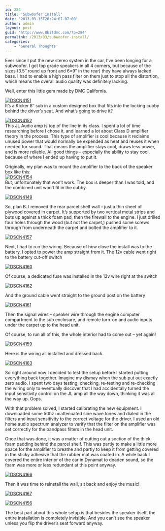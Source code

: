 ```yaml
---
id: 284
title: 'Subwoofer install'
date: '2013-03-15T20:24:07-07:00'
author: admin
layout: post
guid: 'http://www.8bitdmc.com/?p=284'
permalink: /2013/03/subwoofer-install/
categories:
    - 'General Thoughts'
---
```


Ever since I put the new stereo system in the car, I’ve been longing for a subwoofer. I got top grade speakers in all 4 corners, but because of the sizes (3.5″ round up front and 6×9″ in the rear) they have always lacked bass. I had to enable a high pass filter on them just to stop all the distortion, which means the overall audio quality was definitely lacking.

Well, enter this little gem made by DMC California.

[![DSCN4151](_site/8bitdmc/assets/images/2013/03/DSCN4151-300x224.jpg)](_site/8bitdmc/assets/images/2013/03/DSCN4151.jpg)  
It’s a Kicker 8″ sub in a custom designed box that fits into the locking cubby behind the driver’s seat. And what’s going to drive it?

[![DSCN4152](_site/8bitdmc/assets/images/2013/03/DSCN4152-300x224.jpg)](_site/8bitdmc/assets/images/2013/03/DSCN4152.jpg)  
This JL Audio amp is top of the line in its class. I spent a lot of time researching before I chose it, and learned a lot about Class D amplifier theory in the process. This type of amplifier is cool because it reclaims unused power that would normally be expended as heat and reuses it when needed for sound. That means the amplifier stays cool, draws less power, and is more reliable. All good things – especially the ability to stay cool, because of where I ended up having to put it.

Originally, my plan was to mount the amplifier to the back of the speaker box like this:  
[![DSCN4154](_site/8bitdmc/assets/images/2013/03/DSCN4154-300x224.jpg)](_site/8bitdmc/assets/images/2013/03/DSCN4154.jpg)  
But, unfortunately that won’t work. The box is deeper than I was told, and the combined unit won’t fit in the cubby.

[![DSCN4149](_site/8bitdmc/assets/images/2013/03/DSCN4149-300x224.jpg)](_site/8bitdmc/assets/images/2013/03/DSCN4149.jpg)

So, plan B. I removed the rear parcel shelf wall – just a thin sheet of plywood covered in carpet. It’s supported by two vertical metal strips and buts up against a thick foam pad, then the firewall to the engine. I just drilled four holes through the wood (but not the carpet,) pushed some screws through from underneath the carpet and bolted the amplifier to it.

[![DSCN4157](_site/8bitdmc/assets/images/2013/03/DSCN4157-300x224.jpg)](_site/8bitdmc/assets/images/2013/03/DSCN4157.jpg)

Next, I had to run the wiring. Because of how close the install was to the battery, I opted to power the amp straight from it. The 12v cable went right to the battery cut-off switch

[![DSCN4160](_site/8bitdmc/assets/images/2013/03/DSCN4160-300x224.jpg)](_site/8bitdmc/assets/images/2013/03/DSCN4160.jpg)

Of course, a dedicated fuse was installed in the 12v wire right at the switch

[![DSCN4162](_site/8bitdmc/assets/images/2013/03/DSCN4162-300x224.jpg)](_site/8bitdmc/assets/images/2013/03/DSCN4162.jpg)

And the ground cable went straight to the ground post on the battery

[![DSCN4161](_site/8bitdmc/assets/images/2013/03/DSCN4161-300x224.jpg)](_site/8bitdmc/assets/images/2013/03/DSCN4161.jpg)

Then the signal wires – speaker wire through the engine computer compartment to the sub enclosure, and remote turn-on and audio inputs under the carpet up to the head unit.

Of course, to run all of this, the whole interior had to come out – yet again!

[![DSCN4159](_site/8bitdmc/assets/images/2013/03/DSCN4159-300x224.jpg)](_site/8bitdmc/assets/images/2013/03/DSCN4159.jpg)

Here is the wiring all installed and dressed back.

[![DSCN4163](_site/8bitdmc/assets/images/2013/03/DSCN4163-300x224.jpg)](_site/8bitdmc/assets/images/2013/03/DSCN4163.jpg)

So right around now I decided to test the setup before I started putting everything back together. Imagine my dismay when the sub put out exactly zero audio. I spent two days testing, checking, re-testing and re-checking the wiring only to eventually discover that I had accidentally turned the input sensitivity control on the JL amp all the way down, thinking it was all the way up. Oops.

With that problem solved, I started calibrating the new equipment. I downloaded some 50hz unattenuated sine wave tones and dialed in the filters and input sensitivity to the correct voltage for the driver. I used an old home audio spectrum analyzer to verify that the filter on the amplifier was set correctly for the bandpass filters in the head unit.

Once that was done, it was a matter of cutting out a section of the thick foam padding behind the parcel shelf. This was partly to make a little more space for the amplifier to breathe and partly to keep it from getting covered in the sticky adhesive that the rubber mat was coated in. A while back I covered the entire interior of the car in Dynamat to deaden sound, so the foam was more or less redundant at this point anyway.

[![DSCN4166](_site/8bitdmc/assets/images/2013/03/DSCN4166-300x224.jpg)](_site/8bitdmc/assets/images/2013/03/DSCN4166.jpg)

Then it was time to reinstall the wall, sit back and enjoy the music!

[![DSCN4167](_site/8bitdmc/assets/images/2013/03/DSCN4167-300x224.jpg)](_site/8bitdmc/assets/images/2013/03/DSCN4167.jpg)

[![DSCN4156](_site/8bitdmc/assets/images/2013/03/DSCN4156-300x224.jpg)](_site/8bitdmc/assets/images/2013/03/DSCN4156.jpg)

The best part about this whole setup is that besides the speaker itself, the entire installation is completely invisible. And you can’t see the speaker unless you flip the driver’s seat forward anyway.